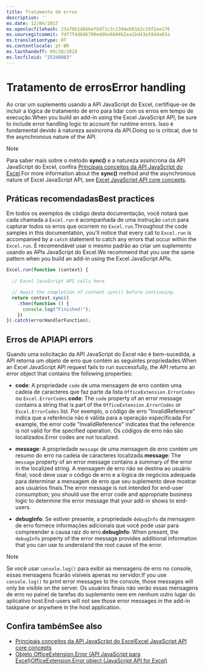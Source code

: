```yaml
---
title: Tratamento de erros
description: ''
ms.date: 12/04/2017
ms.openlocfilehash: 23a70b1d66befb971c3c1394eb9162c19f2ee176
ms.sourcegitcommit: fdf7f4d686700edd6e6b04b2ea1bd43e59d4a03a
ms.translationtype: HT
ms.contentlocale: pt-BR
ms.lasthandoff: 09/28/2018
ms.locfileid: "25348083"
---
```

# <a name="error-handling"></a><span data-ttu-id="51f27-102">Tratamento de erros</span><span class="sxs-lookup"><span data-stu-id="51f27-102">Error handling</span></span>

<span data-ttu-id="51f27-103">Ao criar um suplemento usando a API JavaScript do Excel, certifique-se de incluir a lógica de tratamento de erro para lidar com os erros em tempo de execução.</span><span class="sxs-lookup"><span data-stu-id="51f27-103">When you build an add-in using the Excel JavaScript API, be sure to include error handling logic to account for runtime errors.</span></span> <span data-ttu-id="51f27-104">Isso é fundamental devido à natureza assíncrona da API.</span><span class="sxs-lookup"><span data-stu-id="51f27-104">Doing so is critical, due to the asynchronous nature of the API.</span></span>

> [!NOTE]
> <span data-ttu-id="51f27-105">Para saber mais sobre o método **sync()** e a natureza assíncrona da API JavaScript do Excel, confira [Principais conceitos da API JavaScript do Excel](excel-add-ins-core-concepts.md).</span><span class="sxs-lookup"><span data-stu-id="51f27-105">For more information about the **sync()** method and the asynchronous nature of Excel JavaScript API, see [Excel JavaScript API core concepts](excel-add-ins-core-concepts.md).</span></span>

## <a name="best-practices"></a><span data-ttu-id="51f27-106">Práticas recomendadas</span><span class="sxs-lookup"><span data-stu-id="51f27-106">Best practices</span></span>

<span data-ttu-id="51f27-107">Em todos os exemplos de código desta documentação, você notará que cada chamada a `Excel.run` é acompanhada de uma instrução `catch` para capturar todos os erros que ocorrem no `Excel.run`.</span><span class="sxs-lookup"><span data-stu-id="51f27-107">Throughout the code samples in this documentation, you'll notice that every call to `Excel.run` is accompanied by a `catch` statement to catch any errors that occur within the `Excel.run`.</span></span> <span data-ttu-id="51f27-108">É recomendável usar o mesmo padrão ao criar um suplemento usando as APIs JavaScript do Excel.</span><span class="sxs-lookup"><span data-stu-id="51f27-108">We recommend that you use the same pattern when you build an add-in using the Excel JavaScript APIs.</span></span>

```js
Excel.run(function (context) { 
  
  // Excel JavaScript API calls here

  // Await the completion of context.sync() before continuing.
  return context.sync()
    .then(function () {
      console.log("Finished!");
    })
}).catch(errorHandlerFunction);     
```

## <a name="api-errors"></a><span data-ttu-id="51f27-109">Erros de API</span><span class="sxs-lookup"><span data-stu-id="51f27-109">API errors</span></span> 

<span data-ttu-id="51f27-110">Quando uma solicitação da API JavaScript do Excel não é bem-sucedida, a API retorna um objeto de erro que contém as seguintes propriedades:</span><span class="sxs-lookup"><span data-stu-id="51f27-110">When an Excel JavaScript API request fails to run successfully, the API returns an error object that contains the following properties:</span></span> 

- <span data-ttu-id="51f27-111">**code**:  A propriedade `code` de uma mensagem de erro contém uma cadeia de caracteres que faz parte da lista `OfficeExtension.ErrorCodes` ou `Excel.ErrorCodes`.</span><span class="sxs-lookup"><span data-stu-id="51f27-111">**code**:  The `code` property of an error message contains a string that is part of the `OfficeExtension.ErrorCodes` or `Excel.ErrorCodes` list.</span></span> <span data-ttu-id="51f27-112">Por exemplo, o código de erro "InvalidReference" indica que a referência não é válida para a operação especificada.</span><span class="sxs-lookup"><span data-stu-id="51f27-112">For example, the error code "InvalidReference" indicates that the reference is not valid for the specified operation.</span></span> <span data-ttu-id="51f27-113">Os códigos de erro não são localizados.</span><span class="sxs-lookup"><span data-stu-id="51f27-113">Error codes are not localized.</span></span> 

- <span data-ttu-id="51f27-114">**message**: A propriedade `message` de uma mensagem de erro contém um resumo do erro na cadeia de caracteres localizada.</span><span class="sxs-lookup"><span data-stu-id="51f27-114">**message**: The `message` property of an error message contains a summary of the error in the localized string.</span></span> <span data-ttu-id="51f27-115">A mensagem de erro não se destina ao usuário final; você deve usar o código de erro e a lógica de negócios adequada para determinar a mensagem de erro que seu suplemento deve mostrar aos usuários finais.</span><span class="sxs-lookup"><span data-stu-id="51f27-115">The error message is not intended for end-user consumption; you should use the error code and appropriate business logic to determine the error message that your add-in shows to end-users.</span></span>

- <span data-ttu-id="51f27-116">**debugInfo**: Se estiver presente, a propriedade `debugInfo` da mensagem de erro fornece informações adicionais que você pode usar para compreender a causa raiz do erro.</span><span class="sxs-lookup"><span data-stu-id="51f27-116">**debugInfo**: When present, the `debugInfo` property of the error message provides additional information that you can use to understand the root cause of the error.</span></span> 

> [!NOTE]
> <span data-ttu-id="51f27-117">Se você usar `console.log()` para exibir as mensagens de erro no console, essas mensagens ficarão visíveis apenas no servidor.</span><span class="sxs-lookup"><span data-stu-id="51f27-117">If you use `console.log()` to print error messages to the console, those messages will only be visible on the server.</span></span> <span data-ttu-id="51f27-118">Os usuários finais não verão essas mensagens de erro no painel de tarefas do suplemento nem em nenhum outro lugar do aplicativo host.</span><span class="sxs-lookup"><span data-stu-id="51f27-118">End-users will not see those error messages in the add-in taskpane or anywhere in the host application.</span></span>

## <a name="see-also"></a><span data-ttu-id="51f27-119">Confira também</span><span class="sxs-lookup"><span data-stu-id="51f27-119">See also</span></span>

- [<span data-ttu-id="51f27-120">Principais conceitos da API JavaScript do Excel</span><span class="sxs-lookup"><span data-stu-id="51f27-120">Excel JavaScript API core concepts</span></span>](excel-add-ins-core-concepts.md)
- [<span data-ttu-id="51f27-121">Objeto OfficeExtension.Error (API JavaScript para Excel)</span><span class="sxs-lookup"><span data-stu-id="51f27-121">OfficeExtension.Error object (JavaScript API for Excel)</span></span>](https://docs.microsoft.com/javascript/api/office/officeextension.error?view=office-js)
